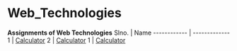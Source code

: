 # Web_Technologies
**Assignments of Web Technologies**
Slno. | Name
------------ | -------------
1 | [Calculator](https://subbireddy143.github.io/Web_Technologies/Calculator/Calculator.html)
2 | [Calculator](https://subbireddy143.github.io/Web_Technologies/Calculator/Calculator.html)
1 | [Calculator](https://subbireddy143.github.io/Web_Technologies/Calculator/Calculator.html)
